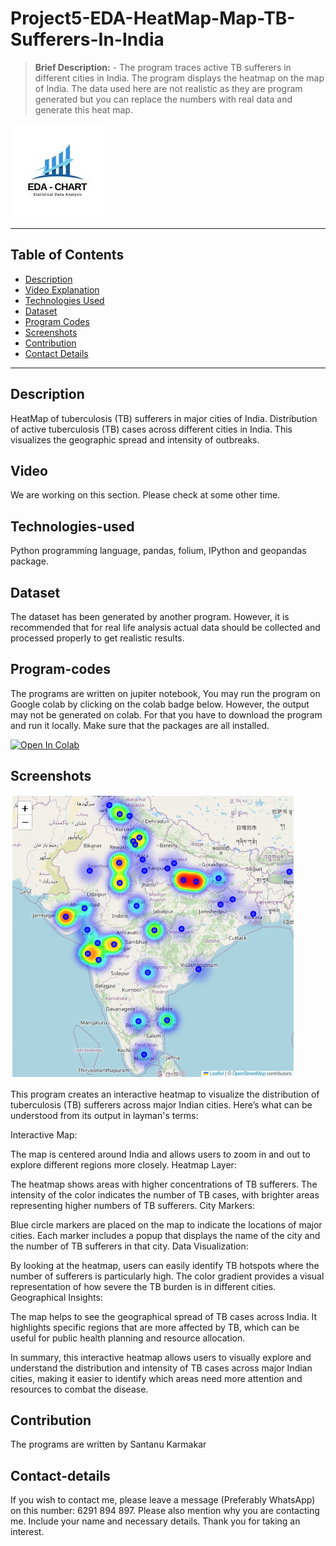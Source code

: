# Project5-EDA-HeatMap-Map-TB-Sufferers-In-India
> **Brief Description:** - The program traces active TB sufferers in different cities in India. The program displays the heatmap on the map of India. The data used here are not realistic as they are program generated but you can replace the numbers with real data and generate this heat map.


![Project Logo](EDACharts.jpg)

---

## Table of Contents

- [Description](#description)
- [Video Explanation](#video)
- [Technologies Used](#technologies-used)
- [Dataset](#dataset)
- [Program Codes ](#program-codes)
- [Screenshots](#screenshots)
- [Contribution](#contributipn)
- [Contact Details](#contact-details)

---

## Description

HeatMap of tuberculosis (TB) sufferers in major cities of India. Distribution of active tuberculosis (TB) cases across different cities in India. This visualizes the geographic spread and intensity of outbreaks.

## Video
<!--
[![Watch the video](https://img.youtube.com/vi/tbd/hqdefault.jpg)](https://www.youtube.com/watch?v=tbd) 
-->

We are working on this section. Please check at some other time.

## Technologies-used

Python programming language, pandas, folium, IPython and geopandas package.

## Dataset

The dataset has been generated by another program. However, it is recommended that for real life analysis actual data should be collected and processed properly to get realistic results.

## Program-codes

The programs are written on jupiter notebook, You may run the program on Google colab by clicking on the colab badge below. However, the output may not be generated on colab. For that you have to download the program and run it locally. Make sure that the packages are all installed.

[![Open In Colab](https://colab.research.google.com/assets/colab-badge.svg)](https://colab.research.google.com/github/fromsantanu/Project5-EDA-HeatMap-Map-TB-Sufferers-In-India/blob/main/Project5-EDA-HeatMap-Map-TB-Sufferers-In-India.ipynb)

## Screenshots

![Program Output](output.png)

This program creates an interactive heatmap to visualize the distribution of tuberculosis (TB) sufferers across major Indian cities. Here’s what can be understood from its output in layman's terms:

Interactive Map:

The map is centered around India and allows users to zoom in and out to explore different regions more closely.
Heatmap Layer:

The heatmap shows areas with higher concentrations of TB sufferers. The intensity of the color indicates the number of TB cases, with brighter areas representing higher numbers of TB sufferers.
City Markers:

Blue circle markers are placed on the map to indicate the locations of major cities. Each marker includes a popup that displays the name of the city and the number of TB sufferers in that city.
Data Visualization:

By looking at the heatmap, users can easily identify TB hotspots where the number of sufferers is particularly high. The color gradient provides a visual representation of how severe the TB burden is in different cities.
Geographical Insights:

The map helps to see the geographical spread of TB cases across India. It highlights specific regions that are more affected by TB, which can be useful for public health planning and resource allocation.

In summary, this interactive heatmap allows users to visually explore and understand the distribution and intensity of TB cases across major Indian cities, making it easier to identify which areas need more attention and resources to combat the disease.

## Contribution

The programs are written by Santanu Karmakar

## Contact-details

If you wish to contact me, please leave a message (Preferably WhatsApp) on this number: 6291 894 897.
Please also mention why you are contacting me. Include your name and necessary details.
Thank you for taking an interest.
